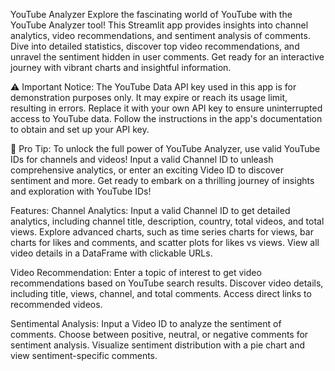 YouTube Analyzer
Explore the fascinating world of YouTube with the YouTube Analyzer tool!
This Streamlit app provides insights into channel analytics, video recommendations, and sentiment analysis of comments.
Dive into detailed statistics, discover top video recommendations, and unravel the sentiment hidden in user comments.
Get ready for an interactive journey with vibrant charts and insightful information.

⚠️ Important Notice: The YouTube Data API key used in this app is for demonstration purposes only.
It may expire or reach its usage limit, resulting in errors.
Replace it with your own API key to ensure uninterrupted access to YouTube data.
Follow the instructions in the app's documentation to obtain and set up your API key.

🚀 Pro Tip: To unlock the full power of YouTube Analyzer, use valid YouTube IDs for channels and videos!
Input a valid Channel ID to unleash comprehensive analytics, or enter an exciting Video ID to discover sentiment and more.
Get ready to embark on a thrilling journey of insights and exploration with YouTube IDs!

Features:
Channel Analytics:
Input a valid Channel ID to get detailed analytics, including channel title, description, country, total videos, and total views.
Explore advanced charts, such as time series charts for views, bar charts for likes and comments, and scatter plots for likes vs views.
View all video details in a DataFrame with clickable URLs.

Video Recommendation:
Enter a topic of interest to get video recommendations based on YouTube search results.
Discover video details, including title, views, channel, and total comments.
Access direct links to recommended videos.

Sentimental Analysis:
Input a Video ID to analyze the sentiment of comments.
Choose between positive, neutral, or negative comments for sentiment analysis.
Visualize sentiment distribution with a pie chart and view sentiment-specific comments.
